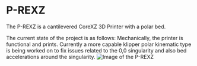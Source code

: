 # P-REXZ
The P-REXZ is a cantilevered CoreXZ 3D Printer with a polar bed. 

The current state of the project is as follows:
Mechanically, the printer is functional and prints. Currently a more capable klipper polar kinematic type is being worked on to fix issues related to the 0,0 singularity and also bed accelerations around the singularity.
![Image of the P-REXZ](https://github.com/Armchair-Engineering/P-REXZ/blob/main/Images/P-REXZ-V274.png)

